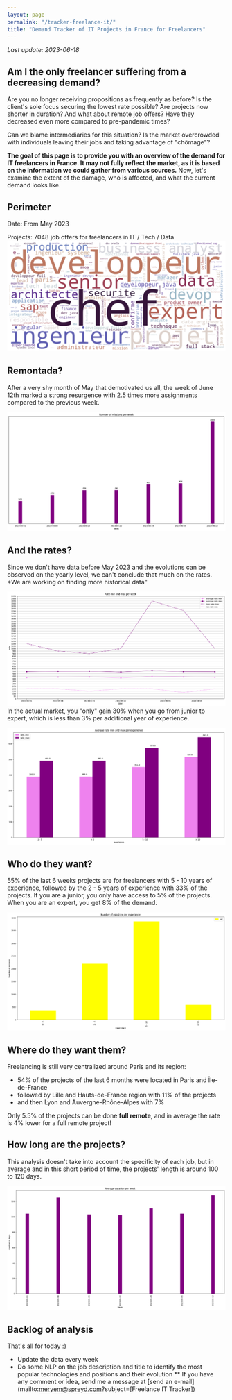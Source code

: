 ```yaml
---
layout: page
permalink: "/tracker-freelance-it/"
title: "Demand Tracker of IT Projects in France for Freelancers"
---
```

*Last update: 2023-06-18*
## Am I the only freelancer suffering from a decreasing demand?

Are you no longer receiving propositions as frequently as before? 
Is the client's sole focus securing the lowest rate possible?
Are projects now shorter in duration?
And what about remote job offers? Have they decreased even more compared to pre-pandemic times? 

Can we blame intermediaries for this situation? 
Is the market overcrowded with individuals leaving their jobs and taking advantage of "chômage"?

**The goal of this page is to provide you with an overview of the demand for IT freelancers in France. It may not fully reflect the market, as it is based on the information we could gather from various sources.**
Now, let's examine the extent of the damage, who is affected, and what the current demand looks like.

## Perimeter
Date: From May 2023

Projects: 7048 job offers for freelancers in IT / Tech / Data ![Type of projects](/wordcloud_projects.png)

## Remontada?
After a very shy month of May that demotivated us all, the week of June 12th marked a strong resurgence with 2.5 times more assignments compared to the previous week.

![Number of projects posted per week](/nbmissions_week.png)

## And the rates?
Since we don't have data before May 2023 and the evolutions can be observed on the yearly level, we can't conclude that much on the rates.
*We are working on finding more historical data"

![Rates' evolutions](/rates.png)
In the actual market, you "only" gain 30% when you go from junior to expert, which is less than 3% per additional year of experience.

![Rates per experience](/rate_experience.png)

## Who do they want?
55% of the last 6 weeks projects are for freelancers with 5 - 10 years of experience, followed by the 2 - 5 years of experience with 33% of the projects.
If you are a junior, you only have access to 5% of the projects. When you are an expert, you get 8% of the demand.

![Demand per experience](/experience_demand.png)

## Where do they want them?
Freelancing is still very centralized around Paris and its region:
- 54% of the projects of the last 6 months were located in Paris and Île-de-France
- followed by Lille and Hauts-de-France region with 11% of the projects
- and then Lyon and Auvergne-Rhône-Alpes with 7%

Only 5.5% of the projects can be done **full remote**, and in average the rate is 4% lower for a full remote project!

## How long are the projects?
This analysis doesn't take into account the specificity of each job, but in average and in this short period of time, the projects' length is around 100 to 120 days.


![Projects Duration](/duration.png)

## Backlog of analysis
That's all for today :)
- Update the data every week
- Do some NLP on the job description and title to identify the most popular technologies and positions and their evolution
** If you have any comment or idea, send me a message at [send an e-mail](mailto:meryem@spreyd.com?subject=[Freelance IT Tracker])
